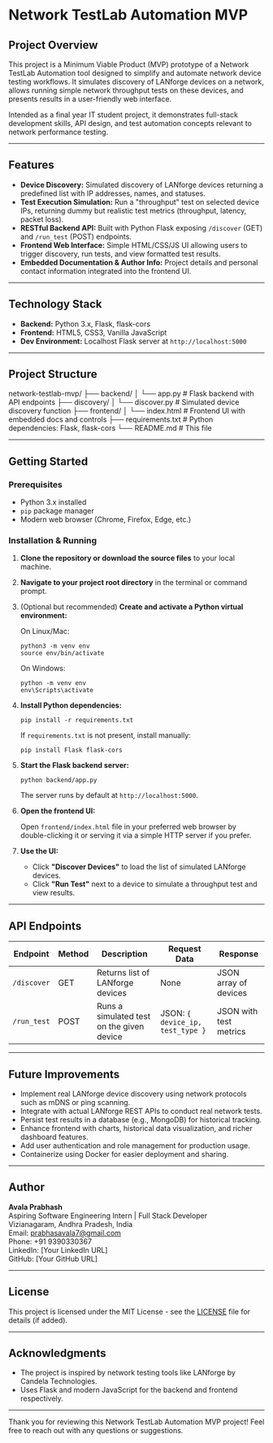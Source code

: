 # Network TestLab Automation MVP

## Project Overview

This project is a Minimum Viable Product (MVP) prototype of a Network TestLab Automation tool designed to simplify and automate network device testing workflows. It simulates discovery of LANforge devices on a network, allows running simple network throughput tests on these devices, and presents results in a user-friendly web interface.

Intended as a final year IT student project, it demonstrates full-stack development skills, API design, and test automation concepts relevant to network performance testing.

---

## Features

- **Device Discovery:** Simulated discovery of LANforge devices returning a predefined list with IP addresses, names, and statuses.
- **Test Execution Simulation:** Run a "throughput" test on selected device IPs, returning dummy but realistic test metrics (throughput, latency, packet loss).
- **RESTful Backend API:** Built with Python Flask exposing `/discover` (GET) and `/run_test` (POST) endpoints.
- **Frontend Web Interface:** Simple HTML/CSS/JS UI allowing users to trigger discovery, run tests, and view formatted test results.
- **Embedded Documentation & Author Info:** Project details and personal contact information integrated into the frontend UI.

---

## Technology Stack

- **Backend:** Python 3.x, Flask, flask-cors  
- **Frontend:** HTML5, CSS3, Vanilla JavaScript  
- **Dev Environment:** Localhost Flask server at `http://localhost:5000`

---

## Project Structure

network-testlab-mvp/
├── backend/
│ └── app.py # Flask backend with API endpoints
├── discovery/
│ └── discover.py # Simulated device discovery function
├── frontend/
│ └── index.html # Frontend UI with embedded docs and controls
├── requirements.txt # Python dependencies: Flask, flask-cors
└── README.md # This file


---

## Getting Started

### Prerequisites

- Python 3.x installed  
- `pip` package manager  
- Modern web browser (Chrome, Firefox, Edge, etc.)

### Installation & Running

1. **Clone the repository or download the source files** to your local machine.

2. **Navigate to your project root directory** in the terminal or command prompt.

3. (Optional but recommended) **Create and activate a Python virtual environment:**

    On Linux/Mac:
    ```
    python3 -m venv env
    source env/bin/activate
    ```
    On Windows:
    ```
    python -m venv env
    env\Scripts\activate
    ```

4. **Install Python dependencies:**

    ```
    pip install -r requirements.txt
    ```

    If `requirements.txt` is not present, install manually:

    ```
    pip install Flask flask-cors
    ```

5. **Start the Flask backend server:**

    ```
    python backend/app.py
    ```

    The server runs by default at `http://localhost:5000`.

6. **Open the frontend UI:**

    Open `frontend/index.html` file in your preferred web browser by double-clicking it or serving it via a simple HTTP server if you prefer.

7. **Use the UI:**

    - Click **"Discover Devices"** to load the list of simulated LANforge devices.
    - Click **"Run Test"** next to a device to simulate a throughput test and view results.

---

## API Endpoints

| Endpoint      | Method | Description                                | Request Data                     | Response                  |
|---------------|--------|--------------------------------------------|---------------------------------|---------------------------|
| `/discover`   | GET    | Returns list of LANforge devices           | None                            | JSON array of devices      |
| `/run_test`   | POST   | Runs a simulated test on the given device  | JSON: `{ device_ip, test_type }` | JSON with test metrics     |

---

## Future Improvements

- Implement real LANforge device discovery using network protocols such as mDNS or ping scanning.
- Integrate with actual LANforge REST APIs to conduct real network tests.
- Persist test results in a database (e.g., MongoDB) for historical tracking.
- Enhance frontend with charts, historical data visualization, and richer dashboard features.
- Add user authentication and role management for production usage.
- Containerize using Docker for easier deployment and sharing.

---

## Author

**Avala Prabhash**  
Aspiring Software Engineering Intern | Full Stack Developer  
Vizianagaram, Andhra Pradesh, India  
Email: prabhasavala7@gmail.com  
Phone: +91 9390330367  
LinkedIn: [Your LinkedIn URL]  
GitHub: [Your GitHub URL]

---

## License

This project is licensed under the MIT License - see the [LICENSE](LICENSE) file for details (if added).

---

## Acknowledgments

- The project is inspired by network testing tools like LANforge by Candela Technologies.
- Uses Flask and modern JavaScript for the backend and frontend respectively.

---

Thank you for reviewing this Network TestLab Automation MVP project! Feel free to reach out with any questions or suggestions.

